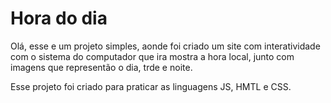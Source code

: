 # Hora do dia
Olá, esse e um projeto simples, aonde foi criado um site com interatividade com o sistema do computador que ira mostra a hora local, junto com imagens que representão o dia, trde e noite.

Esse projeto foi criado para praticar as linguagens JS, HMTL e CSS.
